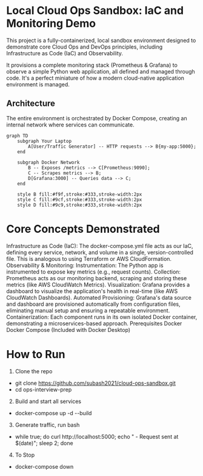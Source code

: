 # Local Cloud Ops Sandbox: IaC and Monitoring Demo

This project is a fully-containerized, local sandbox environment designed to demonstrate core Cloud Ops and DevOps principles, including Infrastructure as Code (IaC) and Observability.

It provisions a complete monitoring stack (Prometheus & Grafana) to observe a simple Python web application, all defined and managed through code. It's a perfect miniature of how a modern cloud-native application environment is managed.


## Architecture

The entire environment is orchestrated by Docker Compose, creating an internal network where services can communicate.

```mermaid
graph TD
    subgraph Your Laptop
        A[User/Traffic Generator] -- HTTP requests --> B{my-app:5000};
    end

    subgraph Docker Network
        B -- Exposes /metrics --> C[Prometheus:9090];
        C -- Scrapes metrics --> B;
        D[Grafana:3000] -- Queries data --> C;
    end

    style B fill:#f9f,stroke:#333,stroke-width:2px
    style C fill:#9cf,stroke:#333,stroke-width:2px
    style D fill:#9c9,stroke:#333,stroke-width:2px

```
# Core Concepts Demonstrated
Infrastructure as Code (IaC): The docker-compose.yml file acts as our IaC, defining every service, network, and volume in a single, version-controlled file. This is analogous to using Terraform or AWS CloudFormation.
Observability & Monitoring:
Instrumentation: The Python app is instrumented to expose key metrics (e.g., request counts).
Collection: Prometheus acts as our monitoring backend, scraping and storing these metrics (like AWS CloudWatch Metrics).
Visualization: Grafana provides a dashboard to visualize the application's health in real-time (like AWS CloudWatch Dashboards).
Automated Provisioning: Grafana's data source and dashboard are provisioned automatically from configuration files, eliminating manual setup and ensuring a repeatable environment.
Containerization: Each component runs in its own isolated Docker container, demonstrating a microservices-based approach.
Prerequisites
Docker
Docker Compose (Included with Docker Desktop)

# How to Run
1. Clone the repo
* git clone https://github.com/subash2021/cloud-ops-sandbox.git
* cd ops-interview-prep

2. Build and start all services
* docker-compose up -d --build

3. Generate traffic, run bash
* while true; do curl http://localhost:5000; echo " - Request sent at $(date)"; sleep 2; done

4. To Stop
* docker-compose down
